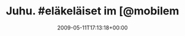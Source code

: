 ---
retweeted: false
source: <a href="http://twitter.com" rel="nofollow">Twitter Web Client</a>
entities:
  hashtags:
  - text: eläkeläiset
    indices:
    - '6'
    - '18'
  symbols: []
  user_mentions:
  - name: mobileMacs
    screen_name: mobileMacs
    indices:
    - '22'
    - '33'
    id_str: '1632678774'
    id: '1632678774'
  urls: []
display_text_range:
- '0'
- '86'
favorite_count: '0'
id_str: '1764784094'
truncated: false
retweet_count: '0'
id: '1764784094'
created_at: Mon May 11 17:13:18 +0000 2009
favorited: false
full_text: 'Juhu. #eläkeläiset im [@mobilemacs](https://twitter.com/mobilemacs) Stream.
  Zum Glück hab ich rechtzeitig eingeschaltet.'
lang: de
tags:
- eläkeläiset
- pesos:twitter
date: '2009-05-11T17:13:18+00:00'
src: https://twitter.com/bascht/status/1764784094
original_url: https://twitter.com/bascht/status/1764784094
type: twitter_tweet
text: 'Juhu. #eläkeläiset im [@mobilemacs](https://twitter.com/mobilemacs) Stream.
  Zum Glück hab ich rechtzeitig eingeschaltet.'
title: 'Juhu. #eläkeläiset im [@mobilem'

---